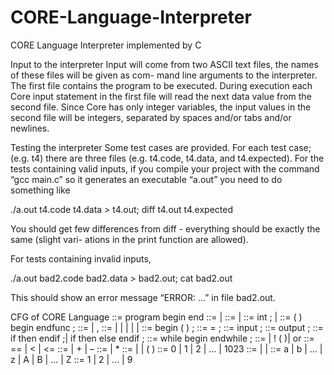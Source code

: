 # CORE-Language-Interpreter

CORE Language Interpreter implemented by C

Input to the interpreter
Input will come from two ASCII text files, the names of these files will be given as com- mand line arguments to the interpreter. The first file contains the program to be executed. During execution each Core input statement in the first file will read the next data value from the second file. Since Core has only integer variables, the input values in the second file will be integers, separated by spaces and/or tabs and/or newlines.

Testing the interpreter
Some test cases are provided. For each test case; (e.g. t4) there are three files (e.g. t4.code, t4.data, and t4.expected). For the tests containing valid inputs, if you compile your project with the command “gcc main.c” so it generates an executable “a.out” you need to do something like

./a.out t4.code t4.data > t4.out; diff t4.out t4.expected

You should get few differences from diff - everything should be exactly the same (slight vari- ations in the print function are allowed). 

For tests containing invalid inputs,

./a.out bad2.code bad2.data > bad2.out; cat bad2.out 

This should show an error message “ERROR: ...” in file bad2.out.


CFG of CORE Language
<prog> ::= program <decl-seq> begin <stmt-seq> end <decl-seq> ::= <decl> | <decl><decl-seq>
<stmt-seq> ::= <stmt> | <stmt><stmt-seq>
<decl> ::= int <id-list> ; | <decl-func>
<decl-func> ::= <id> ( <id-list> ) begin <stmt-seq> endfunc ; <id-list> ::= <id> | <id> , <id-list>
<stmt> ::= <assign> | <if> | <loop> | <in> | <out> | <func> <func> ::= begin <id> ( <id-list> ) ;
<assign> ::= <id> = <expr> ;
<in> ::= input <id> ;
<out> ::= output <expr> ;
<if> ::= if <cond> then <stmt-seq> endif ;| if <cond> then <stmt-seq> else <stmt-seq> endif ; 
<loop> ::= while <cond> begin <stmt-seq> endwhile ; <cond> ::= <cmpr> | ! ( <cond> )| <cmpr> or <cond>
<cmpr> ::= <expr> == <expr> | <expr> < <expr> | <expr> <= <expr>
<expr> ::= <term> | <term> + <expr> | <term> – <expr> <term> ::= <factor> | <factor> * <term>
<factor> ::= <const> | <id> | ( <expr> )
<const> ::= 0 | 1 | 2 | ... | 1023
<id> ::= <letter> | <id><letter> | <id><digit>
<letter> ::= a | b | ... | z | A | B | ... | Z
<digit> ::= 1 | 2 | ... | 9
